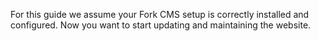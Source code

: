 For this guide we assume your Fork CMS setup is correctly installed and configured. Now you want to start updating and maintaining the website.